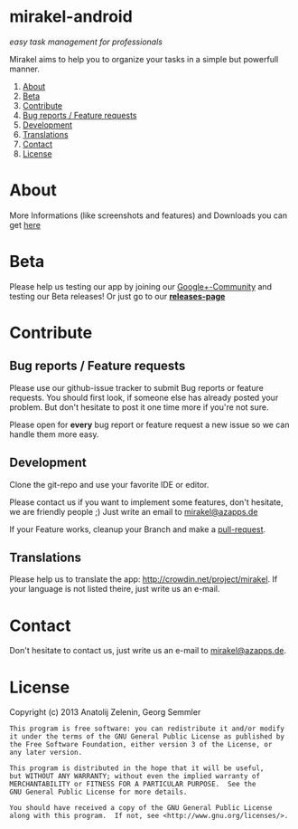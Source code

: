 mirakel-android
===============

*easy task management for professionals*

Mirakel aims to help you to organize your tasks in a simple but powerfull manner.


1. [About](#about)
2. [Beta](#beta)
2. [Contribute](#contribute)
  1. [Bug reports / Feature requests](#bug-reports--feature-requests)
  2. [Development](#development)
  3. [Translations](#translations)
3. [Contact](#contact)
3. [License](#license)

# About

More Informations (like screenshots and features) and Downloads you can get [here](http://mirakel.azapps.de/)

# Beta

Please help us testing our app by joining our [Google+-Community](https://plus.google.com/u/0/communities/110640831388790835840) and testing our Beta releases! Or just go to our **[releases-page](http://mirakel.azapps.de/releases.html)**

# Contribute

## Bug reports / Feature requests

Please use our github-issue tracker to submit Bug reports or feature requests. You should first look, if someone else has already posted your problem. But don't hesitate to post it one time more if you're not sure.

Please open for **every** bug report or feature request a new issue so we can handle them more easy.

## Development

Clone the git-repo and use your favorite IDE or editor.

Please contact us if you want to implement some features, don't hesitate, we are friendly people ;) Just write an email to mirakel@azapps.de

If your Feature works, cleanup your Branch and make a [pull-request](https://help.github.com/articles/using-pull-requests).

## Translations

Please help us to translate the app: http://crowdin.net/project/mirakel. If your language is not listed theire, just write us an e-mail.

# Contact

Don't hesitate to contact us, just write us an e-mail to mirakel@azapps.de.

# License

Copyright (c) 2013 Anatolij Zelenin, Georg Semmler


    This program is free software: you can redistribute it and/or modify
    it under the terms of the GNU General Public License as published by
    the Free Software Foundation, either version 3 of the License, or
    any later version.

    This program is distributed in the hope that it will be useful,
    but WITHOUT ANY WARRANTY; without even the implied warranty of
    MERCHANTABILITY or FITNESS FOR A PARTICULAR PURPOSE.  See the
    GNU General Public License for more details.

    You should have received a copy of the GNU General Public License
    along with this program.  If not, see <http://www.gnu.org/licenses/>.
